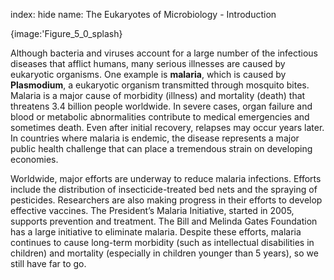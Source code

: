 index: hide
name: The Eukaryotes of Microbiology - Introduction


{image:'Figure_5_0_splash}
        

Although bacteria and viruses account for a large number of the infectious diseases that afflict humans, many serious illnesses are caused by eukaryotic organisms. One example is  **malaria**, which is caused by  **Plasmodium**, a eukaryotic organism transmitted through mosquito bites. Malaria is a major cause of morbidity (illness) and mortality (death) that threatens 3.4 billion people worldwide. In severe cases, organ failure and blood or metabolic abnormalities contribute to medical emergencies and sometimes death. Even after initial recovery, relapses may occur years later. In countries where malaria is endemic, the disease represents a major public health challenge that can place a tremendous strain on developing economies.

Worldwide, major efforts are underway to reduce malaria infections. Efforts include the distribution of insecticide-treated bed nets and the spraying of pesticides. Researchers are also making progress in their efforts to develop effective vaccines. The President’s Malaria Initiative, started in 2005, supports prevention and treatment. The Bill and Melinda Gates Foundation has a large initiative to eliminate malaria. Despite these efforts, malaria continues to cause long-term morbidity (such as intellectual disabilities in children) and mortality (especially in children younger than 5 years), so we still have far to go.
